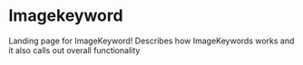# Imagekeyword
Landing page for ImageKeyword! Describes how ImageKeywords works and it also calls out overall functionality
